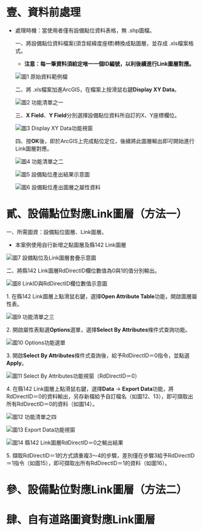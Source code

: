 # 壹、資料前處理

* 處理時機：當使用者僅有設備點位資料表格，無 .shp圖檔。

  一、將設備點位資料檔案(須含經緯度座標)轉換成點圖層，並存成 .xls檔案格式。
  
   * **注意：每一筆資料須給定唯一一個ID編號，以利後續進行Link圖層對應。**
     
     
  ![圖1 原始資料範例檔](0/0-1.png)
     
  
  二、將 .xls檔案加進ArcGIS，在檔案上按滑鼠右鍵**Display XY Data**。
  
  
  ![圖2 功能清單之一](0/0-2.png)
     
     
  三、**X Field**、**Y Field**分別選擇設備點位資料所自訂的X、Y座標欄位。
  
  
  ![圖3 Display XY Data功能視窗](0/0-3.png)
     
       
  四、按**OK**後，即於ArcGIS上完成點位定位，後續將此圖層輸出即可開始進行Link圖層對應。
    
  ![圖4 功能清單之二](0/0-4.png)
     
          
  ![圖5 設備點位產出結果示意圖](0/0-5.png)
     
   
  ![圖6 設備點位產出圖層之屬性資料](0/0-6.png)
  

# 貳、設備點位對應Link圖層（方法一）

  一、所需圖資：設備點位圖層、Link圖層。

   * 本案例使用自行新增之點圖層及縣142 Link圖層
   
   ![圖7 設備點位及Link圖層套疊示意圖](1/1-1.png)
 
  二、將縣142 Link圖層RdDirectID欄位數值為0與1的值分別輸出。
  
   ![圖8 LinkID與RdDirectID欄位數值示意圖](1/1-2.png)
  
   1\. 在縣142 Link圖層上點滑鼠右鍵，選擇**Open Attribute Table**功能，開啟圖層屬性表。
   
   ![圖9 功能清單之三](1/1-3.png)
   
   2\. 開啟屬性表點選**Options**選單，選擇**Select By Attributes**條件式查詢功能。
   
   ![圖10 Options功能選單](1/1-4.png)
   
   3\. 開啟**Select By Attributes**條件式查詢後，給予RdDirectID＝0指令，並點選**Apply**。
   
   ![圖11 Select By Attributes功能視窗（RdDirectID＝0）](1/1-5.png)
      
   4\. 在縣142 Link圖層上點滑鼠右鍵，選擇**Data** → **Export Data**功能，將RdDirectID＝0的資料輸出，另存新檔給予自訂檔名（如圖12、13），即可擷取出所有RdDirectID＝0的資料（如圖14）。
   
   
   ![圖12 功能清單之四](1/1-6.png)
   
   
   ![圖13 Export Data功能視窗](1/1-7.png)
   
   
   ![圖14 縣142 Link圖層RdDirectID＝0之輸出結果](1/1-8.png)
   
   
   5\. 擷取RdDirectID＝1的方式請重複3～4的步驟，差別僅在步驟3給予RdDirectID＝1指令（如圖15），即可擷取出所有RdDirectID＝1的資料（如圖16）。
   
   
   

# 參、設備點位對應Link圖層（方法二）

# 肆、自有道路圖資對應Link圖層
